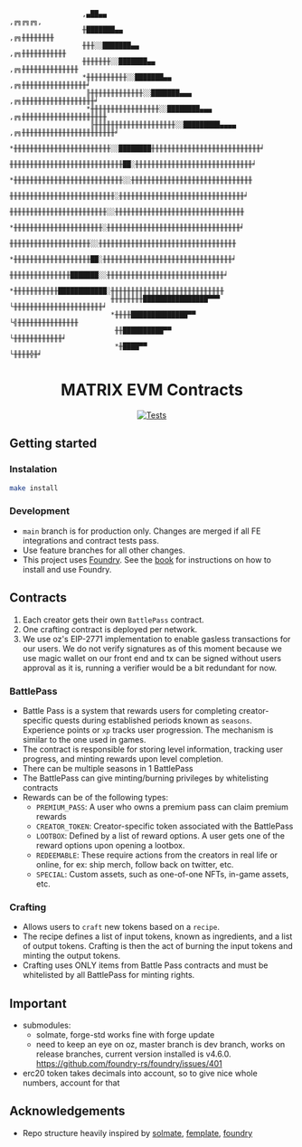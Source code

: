 ```
                  ,▄██▄▄                                                      ,╔╗╔╗╔╗,
                  ╫███████▄▄                                               ,╔╗╫╫╫╫╫╫╫╫
                  ╫╫╫░░███████▄▄                                        ,╔╗╫╫╫╫╫╫╫╫╫╫╫
                  ╫╫╫╫╫╫╫░░███████▄▄                                 ,╔╗╫╫╫╫╫╫╫╫╫╫╫╫╫╫
                  *╫╫╫╫╫╫╫╫╫╫░░███████▄▄                          ,╔╗╫╫╫╫╫╫╫╫╫╫╫╫╫╫╫╫╛
                   ╟╫╫╫╫╫╫╫╫╫╫╫╫╫░░███████▄▄▄                  ,╔╗╫╫╫╫╫╫╫╫╫╫╫╫╫╫╫╫╫╫╛
                   *╫╫╫╫╫╫╫╫╫╫╫╫╫╫╫╫╫░░████████▄▄▄          ,╔╗╫╫╫╫╫╫╫╫╫╫╫╫╫╫╫╫╫╫╫╫╫
                    ╟╫╫╫╫╫╫╫╫╫╫╫╫╫╫╫╫╫╫╫╫░░█████████▄▄▄▄ ,╔╗╫╫╫╫╫╫╫╫╫╫╫╫╫╫╫╫╫╫╫╫╫╫╫╛
                    *╫╫╫╫╫╫╫╫╫╫╫╫╫╫╫╫╫╫╫╫╫╫╫╫░░████████╫╫╫╫╫╫╫╫╫╫╫╫╫╫╫╫╫╫╫╫╫╫╫╫╫╫╫╛
                     ╫╫╫╫╫╫╫╫╫╫╫╫╫╫╫╫╫╫╫╫╫╫╫╫╫╫╫╫██░╫╫╫╫╫╫╫╫╫╫╫╫╫╫╫╫╫╫╫╫╫╫╫╫╫╫╫╫╫╛
                     *╫╫╫╫╫╫╫╫╫╫╫╫╫╫╫╫╫╫╫╫╫╫╫╫╫╫╫░░╫╫╫╫╫╫╫╫╫╫╫╫╫╫╫╫╫╫╫╫╫╫╫╫╫╫╫╫╫╫
                      ╫╫╫╫╫╫╫╫╫╫╫╫╫╫╫╫╫╫╫╫╫╫╫╫╫╫░╫╫╫╫╫╫╫╫╫╫╫╫╫╫╫╫╫╫╫╫╫╫╫╫╫╫╫╫╫╫╫╛
                      ╫╫╫╫╫╫╫╫╫╫╫╫╫╫╫╫╫╫╫╫╫╫╫╫░░╫╫╫╫╫╫╫╫╫╫╫╫╫╫╫╫╫╫╫╫╫╫╫╫╫╫╫╫╫╫╫╫
                      *╫╫╫╫╫╫╫╫╫╫╫╫╫╫╫╫╫╫╫╫╫╫░╫╫╫╫╫╫╫╫╫╫╫╫╫╫╫╫╫╫╫╫╫╫╫╫╫╫╫╫╫╫╫╫╫╛
                       ╫╫╫╫╫╫╫╫╫╫╫╫╫╫╫╫╫╫╫╫░░╫╫╫╫╫╫╫╫╫╫╫╫╫╫╫╫╫╫╫╫╫╫╫╫╫╫╫╫╫╫╫╫╫╫
                       *╫╫╫╫╫╫╫╫╫╫╫╫╫╫╫╫╫╫╫██░╫╫╫╫╫╫╫╫╫╫╫╫╫╫╫╫╫╫╫╫╫╫╫╫╫╫╫╫╫╫╫╫╛
                        ╫╫╫╫╫╫╫╫╫╫╫╫╫╫╫███████░░╫╫╫╫╫╫╫╫╫╫╫╫╫╫╫╫╫╫╫╫╫╫╫╫╫╫╫╫╫╛
                        *╫╫╫╫╫╫╫╫╫╫╫████████████░╫╫╫╫╫╫╫╫╫╫╫╫╫╫╫╫╫╫╫╫╫╫╫╫╫╫╫╫
                         ╫╫╫╫╫╫╫╫████████████████▀▀▀ └╫╫╫╫╫╫╫╫╫╫╫╫╫╫╫╫╫╫╫╫╫╫╛
                         *╫╫╫╫██████████████▀▀             └╣╫╫╫╫╫╫╫╫╫╫╫╫╫╫╫
                          ╫╫██████████▀▀                      └╫╫╫╫╫╫╫╫╫╫╫╫╛
                          *╫████▀▀                                 └╫╫╫╫╬╫╛
```

<div align="center">

# MATRIX EVM Contracts

</div>

<div align="center">

[![Tests](https://github.com/matrixesports/evm-contracts/actions/workflows/tests.yml/badge.svg)](https://github.com/matrixesports/evm-contracts/actions/workflows/tests.yml)

</div>

## Getting started

### Instalation

```bash
make install
```

### Development

-   `main` branch is for production only. Changes are merged if all FE integrations and contract tests pass.
-   Use feature branches for all other changes.
-   This project uses [Foundry](https://getfoundry.sh). See the [book](https://book.getfoundry.sh/getting-started/installation.html) for instructions on how to install and use Foundry.

## Contracts

1. Each creator gets their own `BattlePass` contract.
2. One crafting contract is deployed per network.
3. We use oz's EIP-2771 implementation to enable gasless transactions for our users. We do not verify signatures as of this moment because we use magic wallet on our front end and tx can be signed without users approval as it is, running a verifier would be a bit redundant for now.

### BattlePass

-   Battle Pass is a system that rewards users for completing creator-specific quests during established periods known as `seasons`. Experience points or `xp` tracks user progression. The mechanism is similar to the one used in games.
-   The contract is responsible for storing level information, tracking user progress, and minting rewards upon level completion.
-   There can be multiple seasons in 1 BattlePass
-   The BattlePass can give minting/burning privileges by whitelisting contracts
-   Rewards can be of the following types:
    -   `PREMIUM_PASS`: A user who owns a premium pass can claim premium rewards
    -   `CREATOR_TOKEN`: Creator-specific token associated with the BattlePass
    -   `LOOTBOX`: Defined by a list of reward options. A user gets one of the reward options upon opening a lootbox.
    -   `REDEEMABLE`: These require actions from the creators in real life or online, for ex: ship merch, follow back on twitter, etc.
    -   `SPECIAL`: Custom assets, such as one-of-one NFTs, in-game assets, etc.

### Crafting

-   Allows users to `craft` new tokens based on a `recipe`.
-   The recipe defines a list of input tokens, known as ingredients, and a list of output tokens. Crafting is then the act of burning the input tokens and minting the output tokens.
-   Crafting uses ONLY items from Battle Pass contracts and must be whitelisted by all BattlePass for minting rights.

## Important

-   submodules:
    -   solmate, forge-std works fine with forge update
    -   need to keep an eye on oz, master branch is dev branch, works on release branches, current version installed is v4.6.0. https://github.com/foundry-rs/foundry/issues/401
-   erc20 token takes decimals into account, so to give nice whole numbers, account for that

## Acknowledgements

-   Repo structure heavily inspired by [solmate](https://github.com/Rari-Capital/solmate), [femplate](https://github.com/abigger87/femplate), [foundry](https://github.com/foundry-rs/forge-template)
